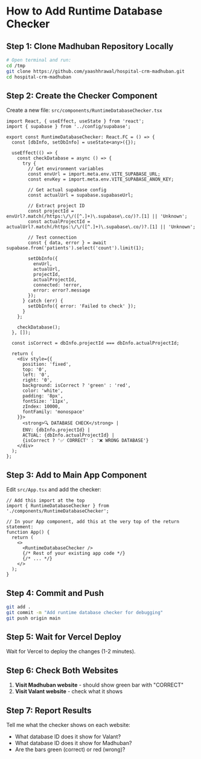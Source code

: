 # How to Add Runtime Database Checker

## Step 1: Clone Madhuban Repository Locally

```bash
# Open terminal and run:
cd /tmp
git clone https://github.com/yaashhrawal/hospital-crm-madhuban.git
cd hospital-crm-madhuban
```

## Step 2: Create the Checker Component

Create a new file: `src/components/RuntimeDatabaseChecker.tsx`

```tsx
import React, { useEffect, useState } from 'react';
import { supabase } from '../config/supabase';

export const RuntimeDatabaseChecker: React.FC = () => {
  const [dbInfo, setDbInfo] = useState<any>({});
  
  useEffect(() => {
    const checkDatabase = async () => {
      try {
        // Get environment variables
        const envUrl = import.meta.env.VITE_SUPABASE_URL;
        const envKey = import.meta.env.VITE_SUPABASE_ANON_KEY;
        
        // Get actual supabase config
        const actualUrl = supabase.supabaseUrl;
        
        // Extract project ID
        const projectId = envUrl?.match(/https:\/\/([^.]+)\.supabase\.co/)?.[1] || 'Unknown';
        const actualProjectId = actualUrl?.match(/https:\/\/([^.]+)\.supabase\.co/)?.[1] || 'Unknown';
        
        // Test connection
        const { data, error } = await supabase.from('patients').select('count').limit(1);
        
        setDbInfo({
          envUrl,
          actualUrl,
          projectId,
          actualProjectId,
          connected: !error,
          error: error?.message
        });
      } catch (err) {
        setDbInfo({ error: 'Failed to check' });
      }
    };
    
    checkDatabase();
  }, []);
  
  const isCorrect = dbInfo.projectId === dbInfo.actualProjectId;
  
  return (
    <div style={{
      position: 'fixed',
      top: '0',
      left: '0',
      right: '0',
      background: isCorrect ? 'green' : 'red',
      color: 'white',
      padding: '8px',
      fontSize: '11px',
      zIndex: 10000,
      fontFamily: 'monospace'
    }}>
      <strong>🔍 DATABASE CHECK</strong> | 
      ENV: {dbInfo.projectId} | 
      ACTUAL: {dbInfo.actualProjectId} | 
      {isCorrect ? '✅ CORRECT' : '❌ WRONG DATABASE'}
    </div>
  );
};
```

## Step 3: Add to Main App Component

Edit `src/App.tsx` and add the checker:

```tsx
// Add this import at the top
import { RuntimeDatabaseChecker } from './components/RuntimeDatabaseChecker';

// In your App component, add this at the very top of the return statement:
function App() {
  return (
    <>
      <RuntimeDatabaseChecker />
      {/* Rest of your existing app code */}
      {/* ... */}
    </>
  );
}
```

## Step 4: Commit and Push

```bash
git add .
git commit -m "Add runtime database checker for debugging"
git push origin main
```

## Step 5: Wait for Vercel Deploy

Wait for Vercel to deploy the changes (1-2 minutes).

## Step 6: Check Both Websites

1. **Visit Madhuban website** - should show green bar with "CORRECT"
2. **Visit Valant website** - check what it shows

## Step 7: Report Results

Tell me what the checker shows on each website:
- What database ID does it show for Valant?
- What database ID does it show for Madhuban?
- Are the bars green (correct) or red (wrong)?